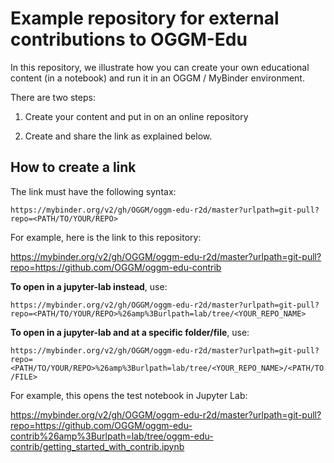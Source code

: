 # Example repository for external contributions to OGGM-Edu

In this repository, we illustrate how you can create your own educational content (in a notebook) and run it
in an OGGM / MyBinder environment.

There are two steps:

1. Create your content and put in on an online repository

2. Create and share the link as explained below.

## How to create a link

The link must have the following syntax:

`https://mybinder.org/v2/gh/OGGM/oggm-edu-r2d/master?urlpath=git-pull?repo=<PATH/TO/YOUR/REPO>`

For example, here is the link to this repository:

https://mybinder.org/v2/gh/OGGM/oggm-edu-r2d/master?urlpath=git-pull?repo=https://github.com/OGGM/oggm-edu-contrib

**To open in a jupyter-lab instead**, use:

`https://mybinder.org/v2/gh/OGGM/oggm-edu-r2d/master?urlpath=git-pull?repo=<PATH/TO/YOUR/REPO>%26amp%3Burlpath=lab/tree/<YOUR_REPO_NAME>`

**To open in a jupyter-lab and at a specific folder/file**, use:

`https://mybinder.org/v2/gh/OGGM/oggm-edu-r2d/master?urlpath=git-pull?repo=<PATH/TO/YOUR/REPO>%26amp%3Burlpath=lab/tree/<YOUR_REPO_NAME>/<PATH/TO/FILE>`

For example, this opens the test notebook in Jupyter Lab:

https://mybinder.org/v2/gh/OGGM/oggm-edu-r2d/master?urlpath=git-pull?repo=https://github.com/OGGM/oggm-edu-contrib%26amp%3Burlpath=lab/tree/oggm-edu-contrib/getting_started_with_contrib.ipynb

